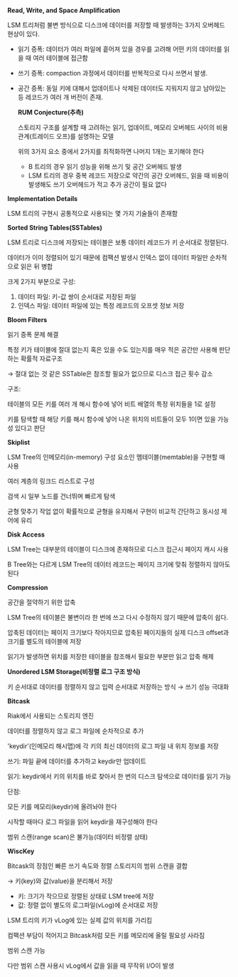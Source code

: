 **Read, Write, and Space Amplification**

LSM 트리처럼 불변 방식으로 디스크에 데이터를 저장할 때 발생하는 3가지 오버헤드 현상이 있다.

- 읽기 증폭: 데이터가 여러 파일에 흩어져 있을 경우를 고려해 어떤 키의 데이터를 읽을 때 여러 테이블에 접근함
- 쓰기 증폭: compaction 과정에서 데이터를 반복적으로 다시 쓰면서 발생.
- 공간 증폭: 동일 키에 대해서 업데이트나 삭제된 데이터도 지워지지 않고 남아있는 등 레코드가 여러 개 버전이 존재.
    
    **RUM Conjecture(추측)**
    
    스토리지 구조를 설계할 때 고려하는 읽기, 업데이트, 메모리 오버헤드 사이의 비용 관계(트레이드 오프)를 설명하는 모델
    
    위의 3가지 요소 중에서 2가지를 최적화하면 나머지 1개는 포기해야 한다
    
    - B 트리의 경우 읽기 성능을 위해 쓰기 및 공간 오버헤드 발생
    - LSM 트리의 경우 중복 레코드 저장으로 약간의 공간 오버헤드, 읽을 때 비용이 발생해도 쓰기 오버헤드가 적고 추가 공간이 필요 없다

**Implementation Details** 

LSM 트리의 구현시 공통적으로 사용되는 몇 가지 기술들이 존재함

**Sorted String Tables(SSTables)** 

LSM 트리로 디스크에 저장되는 테이블은 보통 데이터 레코드가 키 순서대로 정렬된다.

데이터가 이미 정렬되어 있기 때문에 컴팩션 발생시 인덱스 없이 데이터 파일만 순차적으로 읽은 뒤 병합

크게 2가지 부분으로 구성:

1. 데이터 파일: 키-값 쌍이 순서대로 저장된 파일
2. 인덱스 파일: 데이터 파일에 있는 특정 레코드의 오프셋 정보 저장

**Bloom Filters**

읽기 증폭 문제 해결

특정 키가 테이블에 절대 없는지 혹은 있을 수도 있는지를 매우 적은 공간만 사용해 판단하는 확률적 자료구조

→ 절대 없는 것 같은 SSTable은 참조할 필요가 없으므로 디스크 접근 횟수 감소

구조:

테이블의 모든 키를 여러 개 해시 함수에 넣어 비트 배열의 특정 위치들을 1로 설정

키를 탐색할 때 해당 키를 해시 함수에 넣어 나온 위치의 비트들이 모두 1이면 있을 가능성 있다고 판단

**Skiplist** 

LSM Tree의 인메모리(in-memory) 구성 요소인 멤테이블(memtable)을 구현할 때 사용

여러 계층의 링크드 리스트로 구성

검색 시 일부 노드를 건너뛰며 빠르게 탐색

균형 맞추기 작업 없이 확률적으로 균형을 유지해서 구현이 비교적 간단하고 동시성 제어에 유리

**Disk Access**

LSM Tree는 대부분의 테이블이 디스크에 존재하므로 디스크 접근시 페이지 캐시 사용

B Tree와는 다르게 LSM Tree의 데이터 레코드는 페이지 크기에 맞춰 정렬하지 않아도 된다

**Compression** 

공간을 절약하기 위한 압축

LSM Tree의 테이블은 불변이라 한 번에 쓰고 다시 수정하지 않기 때문에 압축이 쉽다.

압축된 데이터는 페이지 크기보다 작아지므로 압축된 페이지들의 실제 디스크 offset과 크기를 별도의 테이블에 저장

읽기가 발생하면 위치를 저장한 테이블을 참조해서 필요한 부분만 읽고 압축 해제

**Unordered LSM Storage(비정렬 로그 구조 방식)**

키 순서대로 데이터를 정렬하지 않고 입력 순서대로 저장하는 방식 → 쓰기 성능 극대화

**Bitcask**

Riak에서 사용되는 스토리지 엔진 

데이터를 정렬하지 않고 로그 파일에 순차적으로 추가

'keydir'(인메모리 해시맵)에 각 키의 최신 데이터의 로그 파일 내 위치 정보를 저장

쓰기: 파일 끝에 데이터를 추가하고 keydir만 업데이트

읽기: keydir에서 키의 위치를 바로 찾아서 한 번의 디스크 탐색으로 데이터를 읽기 가능

단점: 

모든 키를 메모리(keydir)에 올려놔야 한다

시작할 때마다 로그 파일을 읽어 keydir을 재구성해야 한다

범위 스캔(range scan)은 불가능(데이터 비정렬 상태)

**WiscKey**

Bitcask의 장점인 빠른 쓰기 속도와 정렬 스토리지의 범위 스캔을 결합

→ 키(key)와 값(value)을 분리해서 저장

- 키: 크기가 작으므로 정렬된 상태로 LSM tree에 저장
- 값: 정렬 없이 별도의 로그파일(vLog)에 순서대로 저장

LSM 트리의 키가 vLog에 있는 실제 값의 위치를 가리킴

컴팩션 부담이 적어지고 Bitcask처럼 모든 키를 메모리에 올릴 필요성 사라짐

범위 스캔 가능

다만 범위 스캔 사용시 vLog에서 값을 읽을 때 무작위 I/O이 발생
